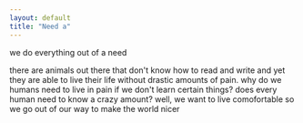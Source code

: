 ```yaml
---
layout: default
title: "Need a"
---
```


we do everything out of a need

there are animals out there that don't know how to read and write and yet they are able to live their life without drastic amounts of pain. why do we humans need to live in pain if we don't learn certain things? does every human need to know a crazy amount? well, we want to live comofortable so we go out of our way to make the world nicer 